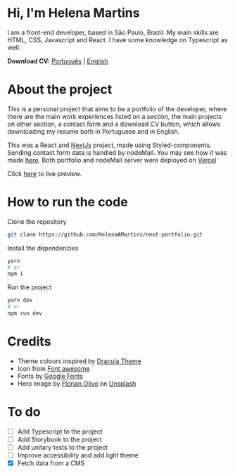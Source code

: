 # Hi, I'm Helena Martins

I am a front-end developer, based in São Paulo, Brazil. My main skills are HTML, CSS, Javascript and React. I have some knowledge on Typescript as well.

**Download CV:** [Português](mhelena.com.br/helena-martins-cv.pdf) | [English](mhelena.com.br/helena-martins-resume.pdf)

# About the project

This is a personal project that aims to be a portfolio of the developer, where there are the main work experiences listed on a section, the main projects on other section, a contact form and a download CV button, which allows downloading my resume both in Portuguese and in English.

This was a React and [NextJs](https://nextjs.org) project, made using Styled-components.
Sending contact form data is handled by nodeMail. You may see how it was made [here](https://github.com/HelenaAMartins/node-sendmail).
Both portfolio and nodeMail server were deployed on [Vercel](https://vercel.com) 

Click [here](https://mhelena.com.br) to live preview.

# How to run the code

Clone the repository

```bash
git clone https://github.com/HelenaAMartins/next-portfolio.git
```

Install the dependencies

```bash
yarn
# or
npm i
```

Run the project

```bash
yarn dev
# or
npm run dev
```

# Credits

- Theme colours inspired by [Dracula Theme](https://draculatheme.com)
- Icon from [Font awesome](https://fontawesome.com/icons)
- Fonts by [Google Fonts](https://fonts.google.com)
- Hero image by [Florian Olivo](https://unsplash.com/@florianolv?utm_source=unsplash&utm_medium=referral&utm_content=creditCopyText) on [Unsplash](https://unsplash.com/s/photos/code?utm_source=unsplash&utm_medium=referral&utm_content=creditCopyText)

# To do
- [ ] Add Typescript to the project
- [ ] Add Storybook to the project
- [ ] Add unitary tests to the project
- [ ] Improve accessibility and add light theme
- [X] Fetch data from a CMS
